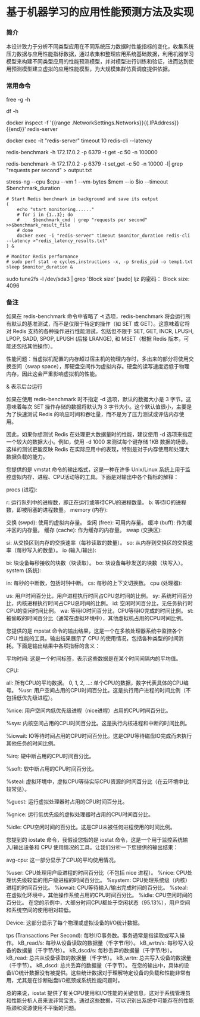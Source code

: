 # 基于机器学习的应用性能预测方法及实现
### 简介
本设计致力于分析不同类型应用在不同系统压力数据时性能指标的变化，收集系统压力数据与应用性能指标数据，通过收集和整理应用系统基础数据，利用机器学习模型来构建不同类型应用的性能预测模型，并对模型进行训练和验证，进而达到使用预测模型建立虚拟的应用性能模型，为大规模集群仿真调度提供依据。


### 常用命令
free -g -h

df -h

docker inspect -f '{{range .NetworkSettings.Networks}}{{.IPAddress}}{{end}}' redis-server

docker exec -it "redis-server" timeout 10 redis-cli --latency

redis-benchmark -h 172.17.0.2 -p 6379 -t get -c 50 -n 100000

redis-benchmark -h 172.17.0.2 -p 6379 -t set,get -c 50 -n 10000 -l| grep "requests per second" > output.txt


stress-ng --cpu $cpu --vm 1 --vm-bytes $mem --io $io --timeout $benchmark_duration


    # Start Redis benchmark in background and save its output
    (
        echo "start monitoring......"
        # for i in {1..3}; do
        #     $benchmark_cmd | grep "requests per second" >>$benchmark_result_file
        # done
        docker exec -i "redis-server" timeout $monitor_duration redis-cli --latency >"redis_latency_results.txt"
    ) &

    # Monitor Redis performance
    # sudo perf stat -e cycles,instructions -x, -p $redis_pid -o temp1.txt sleep $monitor_duration &

sudo tune2fs -l /dev/sda3 | grep 'Block size'
[sudo] ljz 的密码： 
Block size:               4096

### 备注
如果在 redis-benchmark 命令中省略了 -t 选项，redis-benchmark 将会运行所有默认的基准测试，而不是仅限于特定的操作（如 SET 或 GET）。这意味着它将对 Redis 支持的各种操作进行性能测试，包括但不限于 SET, GET, INCR, LPUSH, LPOP, SADD, SPOP, LPUSH (后接 LRANGE), 和 MSET（根据 Redis 版本，可能还包括其他操作）。

性能问题：当虚拟机配置的内存超过宿主机的物理内存时，多出来的部分将使用交换空间（swap space），即硬盘空间作为虚拟内存。硬盘的读写速度远低于物理内存，因此这会严重影响虚拟机的性能。

& 表示后台运行

如果在使用 redis-benchmark 时不指定 -d 选项，默认的数据大小是 3 字节。这意味着每次 SET 操作存储的数据将默认为 3 字节大小。这个默认值很小，主要是为了快速测试 Redis 的响应时间和吞吐量，而不是为了压力测试或评估内存使用。

因此，如果你想测试 Redis 在处理更大数据量时的性能，建议使用 -d 选项来指定一个较大的数据大小。例如，使用 -d 1000 来测试每个键存储 1KB 数据的场景。这样的测试更能反映 Redis 在实际应用中的表现，特别是对于内存使用和处理大数据负载的能力。

您提供的是 vmstat 命令的输出格式，这是一种在许多 Unix/Linux 系统上用于监控虚拟内存、进程、CPU活动等的工具。下面是对输出中各个指标的解释：

procs (进程):

r: 运行队列中的进程数，即正在运行或等待CPU的进程数量。
b: 等待IO的进程数，即被阻塞的进程数量。
memory (内存):

交换 (swpd): 使用的虚拟内存量。
空闲 (free): 可用内存量。
缓冲 (buff): 作为缓冲区的内存量。
缓存 (cache): 作为缓存的内存量。
swap (交换区):

si: 从交换区到内存的交换速率（每秒读取的数量）。
so: 从内存到交换区的交换速率（每秒写入的数量）。
io (输入/输出):

bi: 块设备每秒接收的块数（块读取）。
bo: 块设备每秒发送的块数（块写入）。
system (系统):

in: 每秒的中断数，包括时钟中断。
cs: 每秒的上下文切换数。
cpu (处理器):

us: 用户时间百分比，用户进程执行时间占CPU总时间的比例。
sy: 系统时间百分比，内核进程执行时间占CPU总时间的比例。
id: 空闲时间百分比，无任务执行时CPU的空闲时间比例。
wa: 等待IO时间百分比，CPU等待IO完成的时间比例。
st: 被偷取的时间百分比（通常在虚拟环境中），其他虚拟机占用的CPU时间比例。

您提供的是 mpstat 命令的输出结果，这是一个在多核处理器系统中监控各个 CPU 性能的工具。输出结果展示了 CPU 的使用情况，包括各种类型的时间消耗。下面是输出结果中各项指标的含义：

平均时间: 这是一个时间标签，表示这些数据是在某个时间间隔内的平均值。

CPU:

all: 所有CPU的平均数据。
0, 1, 2, ...: 单个CPU的数据，数字代表具体的CPU编号。
%usr: 用户空间占用的CPU时间百分比。这是执行用户进程的时间比例（不包括低优先级进程）。

%nice: 用户空间内低优先级进程（nice进程）占用的CPU时间百分比。

%sys: 内核空间占用的CPU时间百分比。这是执行内核进程和中断的时间比例。

%iowait: IO等待时间占用的CPU时间百分比。这是CPU等待磁盘IO完成而未执行其他任务的时间比例。

%irq: 硬中断占用的CPU时间百分比。

%soft: 软中断占用的CPU时间百分比。

%steal: 虚拟环境中，虚拟CPU等待实际CPU资源的时间百分比（在云环境中比较常见）。

%guest: 运行虚拟处理器时占用的CPU时间百分比。

%gnice: 运行低优先级的虚拟处理器时占用的CPU时间百分比。

%idle: CPU空闲时间的百分比。这是CPU未被任何进程使用的时间比例。


您提到的 iostate 命令，我假设您指的是 iostat 命令，这是一个用于监控系统输入/输出设备和 CPU 使用情况的工具。让我们分析一下您提供的输出结果：

avg-cpu: 这一部分显示了CPU的平均使用情况。

%user: CPU处理用户级进程的时间百分比（不包括 nice 进程）。
%nice: CPU处理优先级较低的用户级进程的时间百分比。
%system: CPU处理系统级（内核）进程的时间百分比。
%iowait: CPU等待输入/输出完成时间的百分比。
%steal: 在虚拟化环境中，其他操作系统占用的CPU时间百分比。
%idle: CPU空闲时间的百分比。
在您的示例中，大部分时间CPU都处于空闲状态（95.13%），用户空间和系统空间的使用相对较低。

Device: 这部分显示了每个物理或虚拟设备的I/O统计数据。

tps (Transactions Per Second): 每秒I/O事务数。事务通常是指读取或写入操作。
kB_read/s: 每秒从设备读取的数据量（千字节/秒）。
kB_wrtn/s: 每秒写入设备的数据量（千字节/秒）。
kB_dscd/s: 每秒丢弃的数据量（千字节/秒）。
kB_read: 总共从设备读取的数据量（千字节）。
kB_wrtn: 总共写入设备的数据量（千字节）。
kB_dscd: 总共丢弃的数据量（千字节）。
在您的输出中，具体的设备I/O统计数据没有被提供。这些统计数据对于理解特定设备的负载和性能非常有用，尤其是在诊断磁盘I/O瓶颈或系统性能问题时。

总的来说，iostat 提供了有关CPU使用和I/O性能的关键信息，这对于系统管理员和性能分析人员来说非常宝贵。通过这些数据，可以识别出系统中可能存在的性能瓶颈和资源使用不平衡的问题。